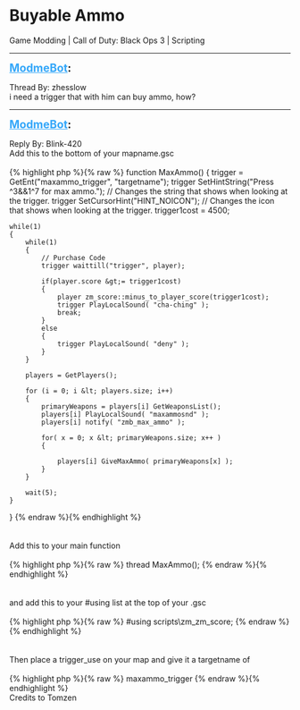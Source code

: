 # Buyable Ammo
Game Modding | Call of Duty: Black Ops 3 | Scripting

---
<strong style="font-size: 1.4em;"><span style="text-decoration: underline;text-decoration-color: #34a7f9;"><span style="color:#34a7f9;">ModmeBot</span></span>:</strong>

<p>Thread By: zhesslow<br />i need a trigger that with him can buy ammo, how?</p>

---
<strong style="font-size: 1.4em;"><span style="text-decoration: underline;text-decoration-color: #34a7f9;"><span style="color:#34a7f9;">ModmeBot</span></span>:</strong>

<p>Reply By: Blink-420<br />Add this to the bottom of your mapname.gsc<br /><br />{% highlight php %}{% raw %}
function MaxAmmo()
{
    trigger = GetEnt("maxammo_trigger", "targetname");
    trigger SetHintString("Press ^3&amp;&amp;1^7 for max ammo."); // Changes the string that shows when looking at the trigger.
    trigger SetCursorHint("HINT_NOICON"); // Changes the icon that shows when looking at the trigger.
    trigger1cost = 4500;
  
    while(1)
    {
        while(1)
        {
            // Purchase Code
            trigger waittill("trigger", player);
                 
            if(player.score &gt;= trigger1cost)
            {
                player zm_score::minus_to_player_score(trigger1cost);
                trigger PlayLocalSound( "cha-ching" );
                break;
            }
            else
            {
                trigger PlayLocalSound( "deny" );
            }
        }
  		
		players = GetPlayers();

		for (i = 0; i &lt; players.size; i++)
		{
			primaryWeapons = players[i] GetWeaponsList(); 
			players[i] PlayLocalSound( "maxammosnd" );	
			players[i] notify( "zmb_max_ammo" );

			for( x = 0; x &lt; primaryWeapons.size; x++ )
			{

				players[i] GiveMaxAmmo( primaryWeapons[x] );
			}
		}

        wait(5);
    }
}
{% endraw %}{% endhighlight %}
<br /><br /><br />Add this to your main function<br /><br />{% highlight php %}{% raw %}
thread MaxAmmo();
{% endraw %}{% endhighlight %}
<br /><br /><br />and add this to your #using list at the top of your .gsc<br /><br />{% highlight php %}{% raw %}
#using scripts\zm\_zm_score;
{% endraw %}{% endhighlight %}
<br /><br /><br />Then place a trigger_use on your map and give it a targetname of <br /><br />{% highlight php %}{% raw %}
maxammo_trigger
{% endraw %}{% endhighlight %}
<br />Credits to Tomzen</p>
